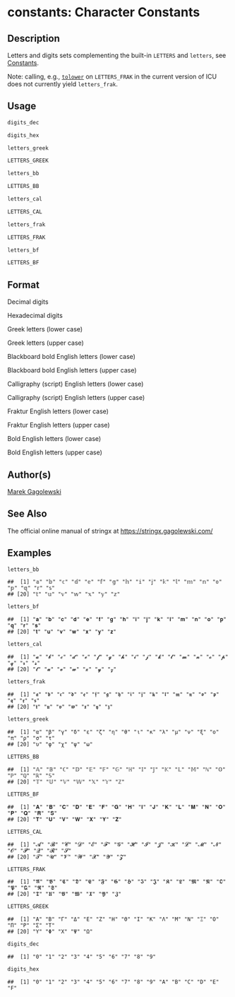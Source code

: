 # constants: Character Constants

## Description

Letters and digits sets complementing the built-in `LETTERS` and `letters`, see [Constants](https://stat.ethz.ch/R-manual/R-devel/library/base/help/Constants.html).

Note: calling, e.g., [`tolower`](chartr.md) on `LETTERS_FRAK` in the current version of <span class="pkg">ICU</span> does not currently yield `letters_frak`.

## Usage

``` r
digits_dec

digits_hex

letters_greek

LETTERS_GREEK

letters_bb

LETTERS_BB

letters_cal

LETTERS_CAL

letters_frak

LETTERS_FRAK

letters_bf

LETTERS_BF
```

## Format

Decimal digits

Hexadecimal digits

Greek letters (lower case)

Greek letters (upper case)

Blackboard bold English letters (lower case)

Blackboard bold English letters (upper case)

Calligraphy (script) English letters (lower case)

Calligraphy (script) English letters (upper case)

Fraktur English letters (lower case)

Fraktur English letters (upper case)

Bold English letters (lower case)

Bold English letters (upper case)

## Author(s)

[Marek Gagolewski](https://www.gagolewski.com/)

## See Also

The official online manual of <span class="pkg">stringx</span> at <https://stringx.gagolewski.com/>

## Examples




``` r
letters_bb
```

```
##  [1] "𝕒" "𝕓" "𝕔" "𝕕" "𝕖" "𝕗" "𝕘" "𝕙" "𝕚" "𝕛" "𝕜" "𝕝" "𝕞" "𝕟" "𝕠" "𝕡" "𝕢" "𝕣" "𝕤"
## [20] "𝕥" "𝕦" "𝕧" "𝕨" "𝕩" "𝕪" "𝕫"
```

``` r
letters_bf
```

```
##  [1] "𝐚" "𝐛" "𝐜" "𝐝" "𝐞" "𝐟" "𝐠" "𝐡" "𝐢" "𝐣" "𝐤" "𝐥" "𝐦" "𝐧" "𝐨" "𝐩" "𝐪" "𝐫" "𝐬"
## [20] "𝐭" "𝐮" "𝐯" "𝐰" "𝐱" "𝐲" "𝐳"
```

``` r
letters_cal
```

```
##  [1] "𝓪" "𝓫" "𝓬" "𝓭" "𝓮" "𝓯" "𝓰" "𝓱" "𝓲" "𝓳" "𝓴" "𝓵" "𝓶" "𝓷" "𝓸" "𝓹" "𝓺" "𝓻" "𝓼"
## [20] "𝓽" "𝓾" "𝓿" "𝔀" "𝔁" "𝔂" "𝔃"
```

``` r
letters_frak
```

```
##  [1] "𝖆" "𝖇" "𝖈" "𝖉" "𝖊" "𝖋" "𝖌" "𝖍" "𝖎" "𝖏" "𝖐" "𝖑" "𝖒" "𝖓" "𝖔" "𝖕" "𝖖" "𝖗" "𝖘"
## [20] "𝖙" "𝖚" "𝖛" "𝖜" "𝖝" "𝖞" "𝖟"
```

``` r
letters_greek
```

```
##  [1] "α" "β" "γ" "δ" "ε" "ζ" "η" "θ" "ι" "κ" "λ" "μ" "ν" "ξ" "ο" "π" "ρ" "σ" "τ"
## [20] "υ" "φ" "χ" "ψ" "ω"
```

``` r
LETTERS_BB
```

```
##  [1] "𝔸" "𝔹" "ℂ" "𝔻" "𝔼" "𝔽" "𝔾" "ℍ" "𝕀" "𝕁" "𝕂" "𝕃" "𝕄" "ℕ" "𝕆" "ℙ" "ℚ" "ℝ" "𝕊"
## [20] "𝕋" "𝕌" "𝕍" "𝕎" "𝕏" "𝕐" "ℤ"
```

``` r
LETTERS_BF
```

```
##  [1] "𝐀" "𝐁" "𝐂" "𝐃" "𝐄" "𝐅" "𝐆" "𝐇" "𝐈" "𝐉" "𝐊" "𝐋" "𝐌" "𝐍" "𝐎" "𝐏" "𝐐" "𝐑" "𝐒"
## [20] "𝐓" "𝐔" "𝐕" "𝐖" "𝐗" "𝐘" "𝐙"
```

``` r
LETTERS_CAL
```

```
##  [1] "𝓐" "𝓑" "𝓒" "𝓓" "𝓔" "𝓕" "𝓖" "𝓗" "𝓘" "𝓙" "𝓚" "𝓛" "𝓜" "𝓝" "𝓞" "𝓟" "𝓠" "𝓡" "𝓢"
## [20] "𝓣" "𝓤" "𝓥" "𝓦" "𝓧" "𝓨" "𝓩"
```

``` r
LETTERS_FRAK
```

```
##  [1] "𝕬" "𝕭" "𝕮" "𝕯" "𝕰" "𝕱" "𝕲" "𝕳" "𝕴" "𝕵" "𝕶" "𝕷" "𝕸" "𝕹" "𝕺" "𝕻" "𝕼" "𝕽" "𝕾"
## [20] "𝕿" "𝖀" "𝖁" "𝖂" "𝖃" "𝖄" "𝖅"
```

``` r
LETTERS_GREEK
```

```
##  [1] "Α" "Β" "Γ" "Δ" "Ε" "Ζ" "Η" "Θ" "Ι" "Κ" "Λ" "Μ" "Ν" "Ξ" "Ο" "Π" "Ρ" "Σ" "Τ"
## [20] "Υ" "Φ" "Χ" "Ψ" "Ω"
```

``` r
digits_dec
```

```
##  [1] "0" "1" "2" "3" "4" "5" "6" "7" "8" "9"
```

``` r
digits_hex
```

```
##  [1] "0" "1" "2" "3" "4" "5" "6" "7" "8" "9" "A" "B" "C" "D" "E" "F"
```
